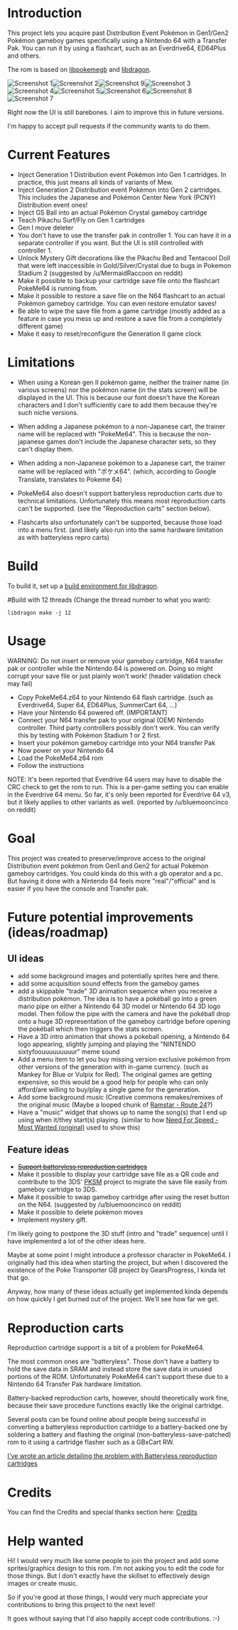 # Introduction

This project lets you acquire past Distribution Event Pokémon in Gen1/Gen2 Pokémon gameboy games specifically using a Nintendo 64 with a Transfer Pak. You can run it by using a flashcart, such as an Everdrive64, ED64Plus and others.

The rom is based on [libpokemegb](https://github.com/risingPhil/libpokemegb) and [libdragon](https://github.com/DragonMinded/libdragon).

![Screenshot 1](docs/images/screen1.png)![Screenshot 2](docs/images/screen2.png)![Screenshot 9](docs/images/screen9.png)![Screenshot 3](docs/images/screen3.png)![Screenshot 4](docs/images/screen4.png)![Screenshot 5](docs/images/screen5.png)![Screenshot 6](docs/images/screen6.png)![Screenshot 8](docs/images/screen8.png)![Screenshot 7](docs/images/screen7.png)

Right now the UI is still barebones. I aim to improve this in future versions.

I'm happy to accept pull requests if the community wants to do them.

# Current Features
- Inject Generation 1 Distribution event Pokémon into Gen 1 cartridges. In practice, this just means all kinds of variants of Mew.
- Inject Generation 2 Distribution event Pokémon into Gen 2 cartridges. This includes the Japanese and Pokémon Center New York (PCNY) Distribution event ones!
- Inject GS Ball into an actual Pokémon Crystal gameboy cartridge
- Teach Pikachu Surf/Fly on Gen 1 cartridges
- Gen I move deleter
- You don't have to use the transfer pak in controller 1. You can have it in a separate controller if you want. But the UI is still controlled with controller 1.
- Unlock Mystery Gift decorations like the Pikachu Bed and Tentacool Doll that were left inaccessible in Gold/Silver/Crystal due to bugs in Pokemon Stadium 2 (suggested by /u/MermaidRaccoon on reddit)
- Make it possible to backup your cartridge save file onto the flashcart PokeMe64 is running from.
- Make it possible to restore a save file on the N64 flashcart to an actual Pokémon gameboy cartridge. You can even restore emulator saves!
- Be able to wipe the save file from a game cartridge (mostly added as a feature in case you mess up and restore a save file from a completely different game)
- Make it easy to reset/reconfigure the Generation II game clock

# Limitations
- When using a Korean gen II pokémon game, neither the trainer name (in various screens) nor the pokémon name (in the stats screen) will be displayed in the UI. This is because our font doesn't have the Korean characters and I don't sufficiently care to add them because they're such niche versions.

- When adding a Japanese pokémon to a non-Japanese cart, the trainer name will be replaced with "PokeMe64". This is because the non-japanese games don't include the Japanese character sets, so they can't display them. 

- When adding a non-Japanese pokémon to a Japanese cart, the trainer name will be replaced with "ポケメ64". (which, according to Google Translate, translates to Pokeme 64)

- PokeMe64 also doesn't support batteryless reproduction carts due to technical limitations. Unfortunately this means most reproduction carts can't be supported. (see the "Reproduction carts" section below).

- Flashcarts also unfortunately can't be supported, because those load into a menu first. (and likely also run into the same hardware limitation as with batteryless repro carts)

# Build

To build it, set up a [build environment for libdragon](https://github.com/DragonMinded/libdragon/wiki/Installing-libdragon).

\#Build with 12 threads (Change the thread number to what you want):

    libdragon make -j 12

# Usage
WARNING: Do not insert or remove your gameboy cartridge, N64 transfer pak or controller while the Nintendo 64 is powered on. Doing so might corrupt your save file or just plainly won't work! (header validation check may fail)

- Copy PokeMe64.z64 to your Nintendo 64 flash cartridge. (such as Everdrive64, Super 64, ED64Plus, SummerCart 64, ...)
- Have your Nintendo 64 powered off. (IMPORTANT)
- Connect your N64 transfer pak to your original (OEM) Nintendo controller. Third party controllers possibly don't work. You can verify this by testing with Pokémon Stadium 1 or 2 first.
- Insert your pokémon gameboy cartridge into your N64 transfer Pak
- Now power on your Nintendo 64
- Load the PokeMe64.z64 rom
- Follow the instructions

NOTE: It's been reported that Everdrive 64 users may have to disable the CRC check to get the rom to run. This is a per-game setting you can enable in the Everdrive 64 menu. So far, it's only been reported for Everdrive 64 v3, but it likely applies to other variants as well. (reported by /u/bluemooncinco on reddit)

# Goal
This project was created to preserve/improve access to the original Distribution event pokémon from Gen1 and Gen2 for actual Pokémon gameboy cartridges. You could kinda do this with a gb operator and a pc.
But having it done with a Nintendo 64 feels more "real"/"official" and is easier if you have the console and Transfer pak.

# Future potential improvements (ideas/roadmap)

## UI ideas
- add some background images and potentially sprites here and there.
- add some acquisition sound effects from the gameboy games
- add a skippable "trade" 3D animation sequence when you receive a distribution pokémon. The idea is to have a pokéball go into a green mario pipe on either a Nintendo 64 3D model or Nintendo 64 3D logo model. Then follow the pipe with the camera and have the pokéball drop onto a huge 3D representation of the gameboy cartridge before opening the pokéball which then triggers the stats screen.
- Have a 3D intro animation that shows a pokeball opening, a Nintendo 64 logo appearing, slightly jumping and playing the "NINTENDO sixtyfoouuuuuuuuur" meme sound
- Add a menu item to let you buy missing version exclusive pokémon from other versions of the generation with in-game currency. (such as Mankey for Blue or Vulpix for Red). The original games are getting expensive, so this would be a good help for people who can only afford/are willing to buy/play a single game for the generation.
- Add some background music (Creative commons remakes/remixes of the original music (Maybe a looped chunk of [Ramstar - Route 24](https://www.youtube.com/watch?v=ih53Nb34vbM)?)
- Have a "music" widget that shows up to name the song(s) that I end up using when it/they start(s) playing. (similar to how [Need For Speed - Most Wanted (original)](https://blogger.googleusercontent.com/img/b/R29vZ2xl/AVvXsEhWk37230YvbMHaMchN8dzQiRrO66VofThpcbvUTFMoplDbkQKBVUFcIabbNCnzZ0KpuxcAQmrXQjBlqv_bvi6v6xpjmPxs3tJ-ZI_GhOn3xe5DW7XpMbtnCKFcbBQ-l_zzbrIIV4smBpth/s1600/_mwmusic.jpg) used to show this)

## Feature ideas

- [~~Support batteryless reproduction cartridges~~](docs/Why_I_Had_To_Give_Up_On_Batteryless_Repros.md)
- Make it possible to display your cartridge save file as a QR code and contribute to the 3DS' [PKSM](https://github.com/FlagBrew/PKSM) project to migrate the save file easily from gameboy cartridge to 3DS.
- Make it possible to swap gameboy cartridge after using the reset button on the N64. (suggested by /u/bluemooncinco on reddit)
- Make it possible to delete pokémon moves
- Implement mystery gift.

I'm likely going to postpone the 3D stuff (intro and "trade" sequence) until I have implemented a lot of the other ideas here.

Maybe at some point I might introduce a professor character in PokeMe64. I originally had this idea when starting the project, but when I discovered the existence of the Poke Transporter GB project by GearsProgress, I kinda let that go.

Anyway, how many of these ideas actually get implemented kinda depends on how quickly I get burned out of the project. We'll see how far we get.

# Reproduction carts

Reproduction cartridge support is a bit of a problem for PokeMe64.

The most common ones are "batteryless". Those don't have a battery to hold the save data in SRAM and instead store the save data in unused portions of the ROM. Unfortunately PokeMe64 can't support these due to a Nintendo 64 Transfer Pak hardware limitation.

Battery-backed reproduction carts, however, should theoretically work fine, because their save procedure functions exactly like the original cartridge.

Several posts can be found online about people being successful in converting a batteryless reproduction cartridge to a battery-backed one by soldering a battery and flashing the original (non-batteryless-save-patched) rom to it using a cartridge flasher such as a GBxCart RW.

[I've wrote an article detailing the problem with Batteryless reproduction cartridges](docs/Why_I_Had_To_Give_Up_On_Batteryless_Repros.md)

# Credits
You can find the Credits and special thanks section here: [Credits](CREDITS.md)

# Help wanted
Hi! I would very much like some people to join the project and add some sprites/graphics design to this rom. I'm not asking you to edit the code for those things. But I don't exactly have the skillset to 
effectively design images or create music.

So if you're good at those things, I would very much appreciate your contributions to bring this project to the next level!

It goes without saying that I'd also happily accept code contributions. :-)


